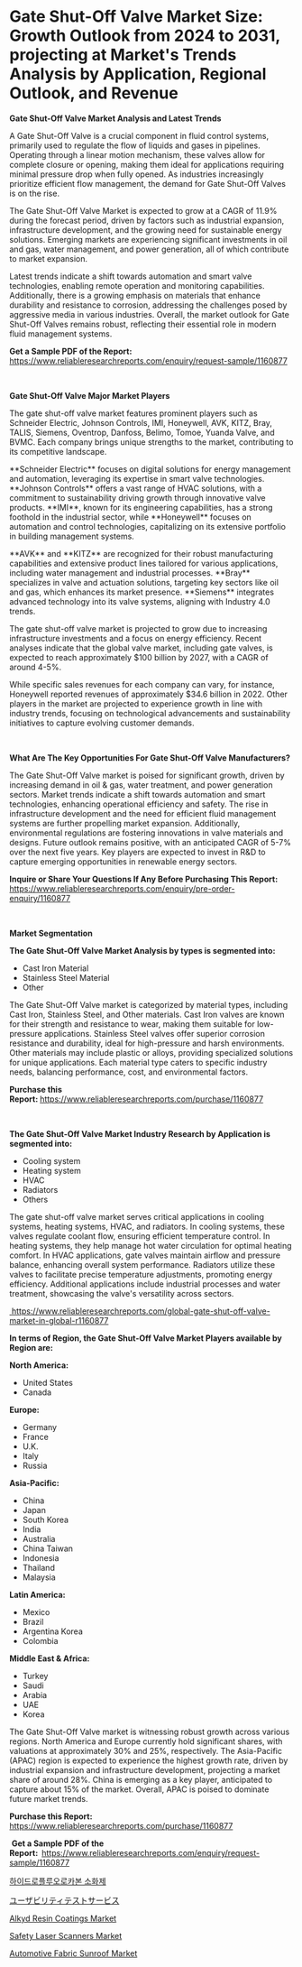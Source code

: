 <p><h1>Gate Shut-Off Valve Market Size: Growth Outlook from 2024 to 2031, projecting at Market's Trends Analysis by Application, Regional Outlook, and Revenue</h1></p><p><strong>Gate Shut-Off Valve Market Analysis and Latest Trends</strong></p>
<p><p>A Gate Shut-Off Valve is a crucial component in fluid control systems, primarily used to regulate the flow of liquids and gases in pipelines. Operating through a linear motion mechanism, these valves allow for complete closure or opening, making them ideal for applications requiring minimal pressure drop when fully opened. As industries increasingly prioritize efficient flow management, the demand for Gate Shut-Off Valves is on the rise.</p><p>The Gate Shut-Off Valve Market is expected to grow at a CAGR of 11.9% during the forecast period, driven by factors such as industrial expansion, infrastructure development, and the growing need for sustainable energy solutions. Emerging markets are experiencing significant investments in oil and gas, water management, and power generation, all of which contribute to market expansion. </p><p>Latest trends indicate a shift towards automation and smart valve technologies, enabling remote operation and monitoring capabilities. Additionally, there is a growing emphasis on materials that enhance durability and resistance to corrosion, addressing the challenges posed by aggressive media in various industries. Overall, the market outlook for Gate Shut-Off Valves remains robust, reflecting their essential role in modern fluid management systems.</p></p>
<p><strong>Get a Sample PDF of the Report:&nbsp;</strong> <a href="https://www.reliableresearchreports.com/enquiry/request-sample/1160877">https://www.reliableresearchreports.com/enquiry/request-sample/1160877</a></p>
<p>&nbsp;</p>
<p><strong>Gate Shut-Off Valve Major Market Players</strong></p>
<p><p>The gate shut-off valve market features prominent players such as Schneider Electric, Johnson Controls, IMI, Honeywell, AVK, KITZ, Bray, TALIS, Siemens, Oventrop, Danfoss, Belimo, Tomoe, Yuanda Valve, and BVMC. Each company brings unique strengths to the market, contributing to its competitive landscape.</p><p>**Schneider Electric** focuses on digital solutions for energy management and automation, leveraging its expertise in smart valve technologies. **Johnson Controls** offers a vast range of HVAC solutions, with a commitment to sustainability driving growth through innovative valve products. **IMI**, known for its engineering capabilities, has a strong foothold in the industrial sector, while **Honeywell** focuses on automation and control technologies, capitalizing on its extensive portfolio in building management systems.</p><p>**AVK** and **KITZ** are recognized for their robust manufacturing capabilities and extensive product lines tailored for various applications, including water management and industrial processes. **Bray** specializes in valve and actuation solutions, targeting key sectors like oil and gas, which enhances its market presence. **Siemens** integrates advanced technology into its valve systems, aligning with Industry 4.0 trends.</p><p>The gate shut-off valve market is projected to grow due to increasing infrastructure investments and a focus on energy efficiency. Recent analyses indicate that the global valve market, including gate valves, is expected to reach approximately $100 billion by 2027, with a CAGR of around 4-5%.</p><p>While specific sales revenues for each company can vary, for instance, Honeywell reported revenues of approximately $34.6 billion in 2022. Other players in the market are projected to experience growth in line with industry trends, focusing on technological advancements and sustainability initiatives to capture evolving customer demands.</p></p>
<p>&nbsp;</p>
<p><strong>What Are The Key Opportunities For Gate Shut-Off Valve Manufacturers?</strong></p>
<p><p>The Gate Shut-Off Valve market is poised for significant growth, driven by increasing demand in oil & gas, water treatment, and power generation sectors. Market trends indicate a shift towards automation and smart technologies, enhancing operational efficiency and safety. The rise in infrastructure development and the need for efficient fluid management systems are further propelling market expansion. Additionally, environmental regulations are fostering innovations in valve materials and designs. Future outlook remains positive, with an anticipated CAGR of 5-7% over the next five years. Key players are expected to invest in R&D to capture emerging opportunities in renewable energy sectors.</p></p>
<p><strong>Inquire or Share Your Questions If Any Before Purchasing This Report:</strong> <a href="https://www.reliableresearchreports.com/enquiry/pre-order-enquiry/1160877">https://www.reliableresearchreports.com/enquiry/pre-order-enquiry/1160877</a></p>
<p>&nbsp;</p>
<p><strong>Market Segmentation</strong></p>
<p><strong>The Gate Shut-Off Valve Market Analysis by types is segmented into:</strong></p>
<p><ul><li>Cast Iron Material</li><li>Stainless Steel Material</li><li>Other</li></ul></p>
<p><p>The Gate Shut-Off Valve market is categorized by material types, including Cast Iron, Stainless Steel, and Other materials. Cast Iron valves are known for their strength and resistance to wear, making them suitable for low-pressure applications. Stainless Steel valves offer superior corrosion resistance and durability, ideal for high-pressure and harsh environments. Other materials may include plastic or alloys, providing specialized solutions for unique applications. Each material type caters to specific industry needs, balancing performance, cost, and environmental factors.</p></p>
<p><strong>Purchase this Report:&nbsp;</strong><a href="https://www.reliableresearchreports.com/purchase/1160877">https://www.reliableresearchreports.com/purchase/1160877</a></p>
<p>&nbsp;</p>
<p><strong>The Gate Shut-Off Valve Market Industry Research by Application is segmented into:</strong></p>
<p><ul><li>Cooling system</li><li>Heating system</li><li>HVAC</li><li>Radiators</li><li>Others</li></ul></p>
<p><p>The gate shut-off valve market serves critical applications in cooling systems, heating systems, HVAC, and radiators. In cooling systems, these valves regulate coolant flow, ensuring efficient temperature control. In heating systems, they help manage hot water circulation for optimal heating comfort. In HVAC applications, gate valves maintain airflow and pressure balance, enhancing overall system performance. Radiators utilize these valves to facilitate precise temperature adjustments, promoting energy efficiency. Additional applications include industrial processes and water treatment, showcasing the valve's versatility across sectors.</p></p>
<p><a href="https://www.reliableresearchreports.com/global-gate-shut-off-valve-market-in-global-r1160877">&nbsp;https://www.reliableresearchreports.com/global-gate-shut-off-valve-market-in-global-r1160877</a></p>
<p><strong>In terms of Region, the Gate Shut-Off Valve Market Players available by Region are:</strong></p>
<p>
    <p> <strong> North America: </strong>
        <ul>
            <li>United States</li>
            <li>Canada</li>
        </ul>
        </p> 
    <p> <strong> Europe: </strong>
        <ul>
            <li>Germany</li>
            <li>France</li>
            <li>U.K.</li>
            <li>Italy</li>
            <li>Russia</li>
        </ul>
        </p> 
    <p> <strong> Asia-Pacific: </strong>
        <ul>
            <li>China</li>
            <li>Japan</li>
            <li>South Korea</li>
            <li>India</li>
            <li>Australia</li>
            <li>China Taiwan</li>
            <li>Indonesia</li>
            <li>Thailand</li>
            <li>Malaysia</li>
        </ul>
        </p> 
    <p> <strong> Latin America: </strong>
        <ul>
            <li>Mexico</li>
            <li>Brazil</li>
            <li>Argentina Korea</li>
            <li>Colombia</li>
        </ul>
        </p> 
    <p> <strong> Middle East & Africa: </strong>
        <ul>
            <li>Turkey</li>
            <li>Saudi</li>
            <li>Arabia</li>
            <li>UAE</li>
            <li>Korea</li>
        </ul>
    </p>
    </p>
<p><p>The Gate Shut-Off Valve market is witnessing robust growth across various regions. North America and Europe currently hold significant shares, with valuations at approximately 30% and 25%, respectively. The Asia-Pacific (APAC) region is expected to experience the highest growth rate, driven by industrial expansion and infrastructure development, projecting a market share of around 28%. China is emerging as a key player, anticipated to capture about 15% of the market. Overall, APAC is poised to dominate future market trends.</p></p>
<p><strong>Purchase this Report: </strong><a href="https://www.reliableresearchreports.com/purchase/1160877">https://www.reliableresearchreports.com/purchase/1160877</a></p>
<p>&nbsp;<strong>Get a Sample PDF of the Report:&nbsp;&nbsp;</strong><a href="https://www.reliableresearchreports.com/enquiry/request-sample/1160877">https://www.reliableresearchreports.com/enquiry/request-sample/1160877</a></p>
<p><strong></strong></p>
<p><p><a href="https://medium.com/@score-51/hydrofluorocarbon-fire-extinguishing-agent-market-%EC%9D%98-%EA%B8%80%EB%A1%9C%EB%B2%8C-%EC%8B%9C%EC%9E%A5-%EA%B0%9C%EC%9A%94%EB%8A%94-%EC%A0%84-%EC%84%B8%EA%B3%84-%EB%B0%8F-%EC%A3%BC%EC%9A%94-%EC%8B%9C%EC%9E%A5%EC%9D%98-%EC%82%B0%EC%97%85%EC%97%90-%EC%98%81%ED%96%A5%EC%9D%84-%EB%AF%B8%EC%B9%98%EB%8A%94-%EC%A3%BC%EC%9A%94-%ED%8A%B8%EB%A0%8C%EB%93%9C%EC%97%90-fb7c37ec7e69">하이드로플루오로카본 소화제</a></p><p><a href="https://medium.com/@fsde4w/usability-testing-service-market-%E3%81%AF-%E3%82%B3%E3%82%B9%E3%83%88%E7%AE%A1%E7%90%86%E3%81%A8%E5%8A%B9%E7%8E%87%E5%90%91%E4%B8%8A%E3%82%92%E5%84%AA%E5%85%88%E3%81%97%E3%81%BE%E3%81%99-%E3%81%95%E3%82%89%E3%81%AB-%E5%A0%B1%E5%91%8A%E6%9B%B8%E3%81%AF%E5%B8%82%E5%A0%B4%E3%81%AE%E9%9C%80%E8%A6%81%E9%9D%A2%E3%81%A8%E4%BE%9B%E7%B5%A6%E9%9D%A2%E3%81%AE%E4%B8%A1%E6%96%B9%E3%82%92%E3%82%AB%E3%83%90%E3%83%BC%E3%81%97%E3%81%A6%E3%81%84%E3%81%BE%E3%81%99-usability-f52ae5653770">ユーザビリティテストサービス</a></p><p><a href="https://github.com/mahnoor2003/Market-Research-Report-List-6/blob/main/alkyd-resin-coatings-market.md">Alkyd Resin Coatings Market</a></p><p><a href="https://www.linkedin.com/pulse/safety-laser-scanners-market-evolution-global-trends-regional-qjmje?trackingId=ob8Llkw3RjG3tVsvEKO8eg%3D%3D">Safety Laser Scanners Market</a></p><p><a href="https://github.com/ygfu6u/Market-Research-Report-List-1/blob/main/automotive-fabric-sunroof-market.md">Automotive Fabric Sunroof Market</a></p></p>